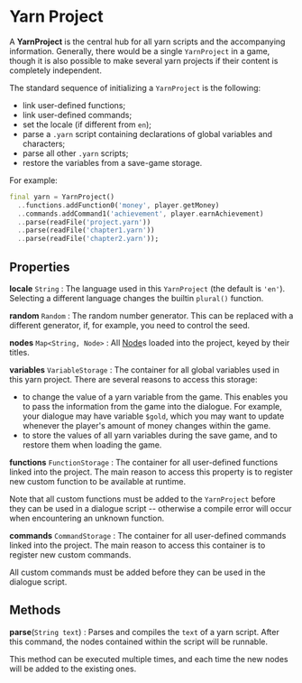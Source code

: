 # Yarn Project

A **YarnProject** is the central hub for all yarn scripts and the accompanying information.
Generally, there would be a single `YarnProject` in a game, though it is also possible to make
several yarn projects if their content is completely independent.

The standard sequence of initializing a `YarnProject` is the following:

- link user-defined functions;
- link user-defined commands;
- set the locale (if different from `en`);
- parse a `.yarn` script containing declarations of global variables and characters;
- parse all other `.yarn` scripts;
- restore the variables from a save-game storage.

For example:

```dart
final yarn = YarnProject()
  ..functions.addFunction0('money', player.getMoney)
  ..commands.addCommand1('achievement', player.earnAchievement)
  ..parse(readFile('project.yarn'))
  ..parse(readFile('chapter1.yarn'))
  ..parse(readFile('chapter2.yarn'));
```


## Properties

**locale** `String`
: The language used in this `YarnProject` (the default is `'en'`). Selecting a different language
  changes the builtin `plural()` function.

**random** `Random`
: The random number generator. This can be replaced with a different generator, if, for example,
  you need to control the seed.

**nodes** `Map<String, Node>`
: All [Node]s loaded into the project, keyed by their titles.

**variables** `VariableStorage`
: The container for all global variables used in this yarn project. There are several reasons to
  access this storage:

  - to change the value of a yarn variable from the game. This enables you to pass the information
    from the game into the dialogue. For example, your dialogue may have variable `$gold`, which
    you may want to update whenever the player's amount of money changes within the game.
  - to store the values of all yarn variables during the save game, and to restore them when loading
    the game.

**functions** `FunctionStorage`
: The container for all user-defined functions linked into the project. The main reason to access
  this property is to register new custom function to be available at runtime.

  Note that all custom functions must be added to the `YarnProject` before they can be used in a
  dialogue script -- otherwise a compile error will occur when encountering an unknown function.

**commands** `CommandStorage`
: The container for all user-defined commands linked into the project. The main reason to access
  this container is to register new custom commands.

  All custom commands must be added before they can be used in the dialogue script.


## Methods

**parse**(`String text`)
: Parses and compiles the `text` of a yarn script. After this command, the nodes contained within
  the script will be runnable.

  This method can be executed multiple times, and each time the new nodes will be added to the
  existing ones.


[Node]: node.md
